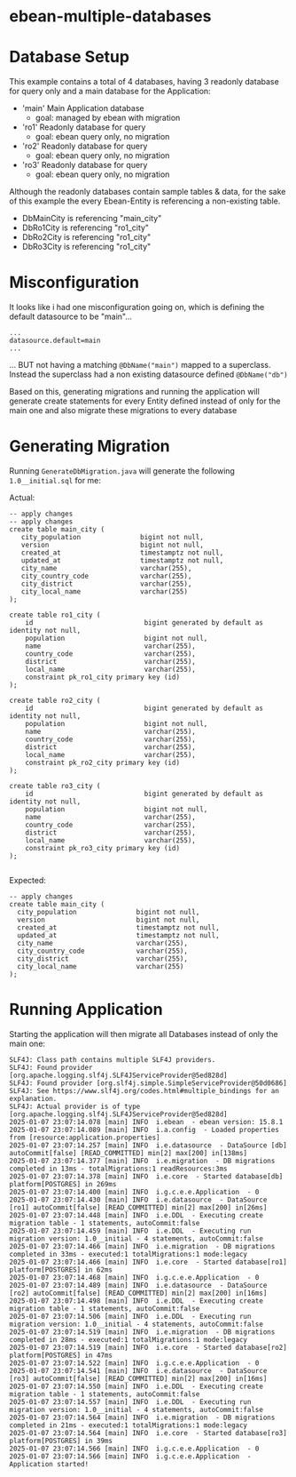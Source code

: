 # ebean-multiple-databases
# Database Setup
This example contains a total of 4 databases, having 3 readonly database for query only and a main database for the Application: 
- 'main' Main Application database 
  - goal: managed by ebean with migration
- 'ro1' Readonly database for query
  - goal: ebean query only, no migration
- 'ro2' Readonly database for query
  - goal: ebean query only, no migration
- 'ro3' Readonly database for query
  - goal: ebean query only, no migration

Although the readonly databases contain sample tables & data, for the sake of this example the every Ebean-Entity is referencing a non-existing table. 
- DbMainCity is referencing "main_city"
- DbRo1City is referencing "ro1_city"
- DbRo2City is referencing "ro1_city"
- DbRo3City is referencing "ro1_city"

# Misconfiguration
It looks like i had one misconfiguration going on, which is defining the default datasource to be "main"...
```properties
...
datasource.default=main
...
```

... BUT not having a matching `@DbName("main")` mapped to a superclass. 
Instead the superclass had a non existing datasource defined `@DbName("db")`

Based on this, generating migrations and running the application will generate create statements for every Entity defined instead of only for the main one and also migrate these migrations to every database

# Generating Migration
Running `GenerateDbMigration.java` will generate the following `1.0__initial.sql` for me:

Actual:
```postgresql
-- apply changes
-- apply changes
create table main_city (
   city_population               bigint not null,
   version                       bigint not null,
   created_at                    timestamptz not null,
   updated_at                    timestamptz not null,
   city_name                     varchar(255),
   city_country_code             varchar(255),
   city_district                 varchar(255),
   city_local_name               varchar(255)
);

create table ro1_city (
    id                            bigint generated by default as identity not null,
    population                    bigint not null,
    name                          varchar(255),
    country_code                  varchar(255),
    district                      varchar(255),
    local_name                    varchar(255),
    constraint pk_ro1_city primary key (id)
);

create table ro2_city (
    id                            bigint generated by default as identity not null,
    population                    bigint not null,
    name                          varchar(255),
    country_code                  varchar(255),
    district                      varchar(255),
    local_name                    varchar(255),
    constraint pk_ro2_city primary key (id)
);

create table ro3_city (
    id                            bigint generated by default as identity not null,
    population                    bigint not null,
    name                          varchar(255),
    country_code                  varchar(255),
    district                      varchar(255),
    local_name                    varchar(255),
    constraint pk_ro3_city primary key (id)
);


```

Expected:
```postgresql
-- apply changes
create table main_city (
  city_population               bigint not null,
  version                       bigint not null,
  created_at                    timestamptz not null,
  updated_at                    timestamptz not null,
  city_name                     varchar(255),
  city_country_code             varchar(255),
  city_district                 varchar(255),
  city_local_name               varchar(255)
);
```

# Running Application
Starting the application will then migrate all Databases instead of only the main one:

```
SLF4J: Class path contains multiple SLF4J providers.
SLF4J: Found provider [org.apache.logging.slf4j.SLF4JServiceProvider@5ed828d]
SLF4J: Found provider [org.slf4j.simple.SimpleServiceProvider@50d0686]
SLF4J: See https://www.slf4j.org/codes.html#multiple_bindings for an explanation.
SLF4J: Actual provider is of type [org.apache.logging.slf4j.SLF4JServiceProvider@5ed828d]
2025-01-07 23:07:14.078 [main] INFO  i.ebean  - ebean version: 15.8.1
2025-01-07 23:07:14.089 [main] INFO  i.a.config  - Loaded properties from [resource:application.properties] 
2025-01-07 23:07:14.257 [main] INFO  i.e.datasource  - DataSource [db] autoCommit[false] [READ_COMMITTED] min[2] max[200] in[138ms]
2025-01-07 23:07:14.377 [main] INFO  i.e.migration  - DB migrations completed in 13ms - totalMigrations:1 readResources:3ms
2025-01-07 23:07:14.378 [main] INFO  i.e.core  - Started database[db] platform[POSTGRES] in 269ms
2025-01-07 23:07:14.400 [main] INFO  i.g.c.e.e.Application  - 0
2025-01-07 23:07:14.430 [main] INFO  i.e.datasource  - DataSource [ro1] autoCommit[false] [READ_COMMITTED] min[2] max[200] in[26ms]
2025-01-07 23:07:14.448 [main] INFO  i.e.DDL  - Executing create migration table - 1 statements, autoCommit:false
2025-01-07 23:07:14.459 [main] INFO  i.e.DDL  - Executing run migration version: 1.0__initial - 4 statements, autoCommit:false
2025-01-07 23:07:14.466 [main] INFO  i.e.migration  - DB migrations completed in 33ms - executed:1 totalMigrations:1 mode:legacy
2025-01-07 23:07:14.466 [main] INFO  i.e.core  - Started database[ro1] platform[POSTGRES] in 62ms
2025-01-07 23:07:14.468 [main] INFO  i.g.c.e.e.Application  - 0
2025-01-07 23:07:14.489 [main] INFO  i.e.datasource  - DataSource [ro2] autoCommit[false] [READ_COMMITTED] min[2] max[200] in[16ms]
2025-01-07 23:07:14.498 [main] INFO  i.e.DDL  - Executing create migration table - 1 statements, autoCommit:false
2025-01-07 23:07:14.506 [main] INFO  i.e.DDL  - Executing run migration version: 1.0__initial - 4 statements, autoCommit:false
2025-01-07 23:07:14.519 [main] INFO  i.e.migration  - DB migrations completed in 28ms - executed:1 totalMigrations:1 mode:legacy
2025-01-07 23:07:14.519 [main] INFO  i.e.core  - Started database[ro2] platform[POSTGRES] in 47ms
2025-01-07 23:07:14.522 [main] INFO  i.g.c.e.e.Application  - 0
2025-01-07 23:07:14.541 [main] INFO  i.e.datasource  - DataSource [ro3] autoCommit[false] [READ_COMMITTED] min[2] max[200] in[16ms]
2025-01-07 23:07:14.550 [main] INFO  i.e.DDL  - Executing create migration table - 1 statements, autoCommit:false
2025-01-07 23:07:14.557 [main] INFO  i.e.DDL  - Executing run migration version: 1.0__initial - 4 statements, autoCommit:false
2025-01-07 23:07:14.564 [main] INFO  i.e.migration  - DB migrations completed in 21ms - executed:1 totalMigrations:1 mode:legacy
2025-01-07 23:07:14.564 [main] INFO  i.e.core  - Started database[ro3] platform[POSTGRES] in 39ms
2025-01-07 23:07:14.566 [main] INFO  i.g.c.e.e.Application  - 0
2025-01-07 23:07:14.566 [main] INFO  i.g.c.e.e.Application  - Application started!
```
